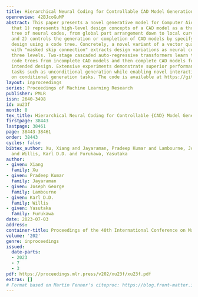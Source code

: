 ```yaml
---
title: Hierarchical Neural Coding for Controllable CAD Model Generation
openreview: 42BJcoGuMP
abstract: This paper presents a novel generative model for Computer Aided Design (CAD)
  that 1) represents high-level design concepts of a CAD model as a three-level hierarchical
  tree of neural codes, from global part arrangement down to local curve geometry;
  and 2) controls the generation or completion of CAD models by specifying the target
  design using a code tree. Concretely, a novel variant of a vector quantized VAE
  with "masked skip connection" extracts design variations as neural codebooks at
  three levels. Two-stage cascaded auto-regressive transformers learn to generate
  code trees from incomplete CAD models and then complete CAD models following the
  intended design. Extensive experiments demonstrate superior performance on conventional
  tasks such as unconditional generation while enabling novel interaction capabilities
  on conditional generation tasks. The code is available at https://github.com/samxuxiang/hnc-cad.
layout: inproceedings
series: Proceedings of Machine Learning Research
publisher: PMLR
issn: 2640-3498
id: xu23f
month: 0
tex_title: Hierarchical Neural Coding for Controllable {CAD} Model Generation
firstpage: 38443
lastpage: 38461
page: 38443-38461
order: 38443
cycles: false
bibtex_author: Xu, Xiang and Jayaraman, Pradeep Kumar and Lambourne, Joseph George
  and Willis, Karl D.D. and Furukawa, Yasutaka
author:
- given: Xiang
  family: Xu
- given: Pradeep Kumar
  family: Jayaraman
- given: Joseph George
  family: Lambourne
- given: Karl D.D.
  family: Willis
- given: Yasutaka
  family: Furukawa
date: 2023-07-03
address: 
container-title: Proceedings of the 40th International Conference on Machine Learning
volume: '202'
genre: inproceedings
issued:
  date-parts:
  - 2023
  - 7
  - 3
pdf: https://proceedings.mlr.press/v202/xu23f/xu23f.pdf
extras: []
# Format based on Martin Fenner's citeproc: https://blog.front-matter.io/posts/citeproc-yaml-for-bibliographies/
---
```

